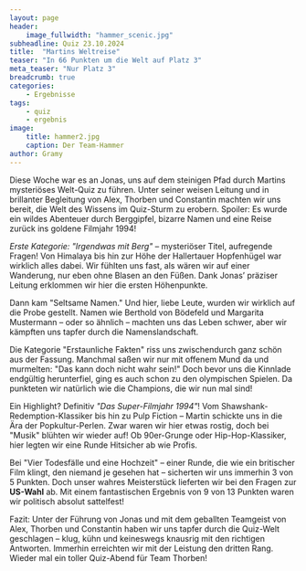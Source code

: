 ```yaml
---
layout: page
header:
    image_fullwidth: "hammer_scenic.jpg"
subheadline: Quiz 23.10.2024
title:  "Martins Weltreise"
teaser: "In 66 Punkten um die Welt auf Platz 3"
meta_teaser: "Nur Platz 3"
breadcrumb: true
categories:
    - Ergebnisse
tags:
    - quiz
    - ergebnis
image:
    title: hammer2.jpg
    caption: Der Team-Hammer
author: Gramy
---
```


Diese Woche war es an Jonas, uns auf dem steinigen Pfad durch Martins mysteriöses Welt-Quiz zu führen. Unter seiner weisen Leitung und in brillanter Begleitung von Alex, Thorben und Constantin machten wir uns bereit, die Welt des Wissens im Quiz-Sturm zu erobern. Spoiler: Es wurde ein wildes Abenteuer durch Berggipfel, bizarre Namen und eine Reise zurück ins goldene Filmjahr 1994!

*Erste Kategorie: "Irgendwas mit Berg"* – mysteriöser Titel, aufregende Fragen! Von Himalaya bis hin zur Höhe der Hallertauer Hopfenhügel war wirklich alles dabei. Wir fühlten uns fast, als wären wir auf einer Wanderung, nur eben ohne Blasen an den Füßen. Dank Jonas’ präziser Leitung erklommen wir hier die ersten Höhenpunkte.

Dann kam "Seltsame Namen." Und hier, liebe Leute, wurden wir wirklich auf die Probe gestellt. Namen wie Berthold von Bödefeld und Margarita Mustermann – oder so ähnlich – machten uns das Leben schwer, aber wir kämpften uns tapfer durch die Namenslandschaft.

Die Kategorie "Erstaunliche Fakten" riss uns zwischendurch ganz schön aus der Fassung. Manchmal saßen wir nur mit offenem Mund da und murmelten: "Das kann doch nicht wahr sein!" Doch bevor uns die Kinnlade endgültig herunterfiel, ging es auch schon zu den olympischen Spielen. Da punkteten wir natürlich wie die Champions, die wir nun mal sind!

Ein Highlight? Definitiv *"Das Super-Filmjahr 1994"*! Vom Shawshank-Redemption-Klassiker bis hin zu Pulp Fiction – Martin schickte uns in die Ära der Popkultur-Perlen. Zwar waren wir hier etwas rostig, doch bei "Musik" blühten wir wieder auf! Ob 90er-Grunge oder Hip-Hop-Klassiker, hier legten wir eine Runde Hitsicher ab wie Profis.

Bei "Vier Todesfälle und eine Hochzeit" – einer Runde, die wie ein britischer Film klingt, den niemand je gesehen hat – sicherten wir uns immerhin 3 von 5 Punkten. Doch unser wahres Meisterstück lieferten wir bei den Fragen zur **US-Wahl** ab. Mit einem fantastischen Ergebnis von 9 von 13 Punkten waren wir politisch absolut sattelfest!

Fazit: Unter der Führung von Jonas und mit dem geballten Teamgeist von Alex, Thorben und Constantin haben wir uns tapfer durch die Quiz-Welt geschlagen – klug, kühn und keineswegs knausrig mit den richtigen Antworten. Immerhin erreichten wir mit der Leistung den dritten Rang. Wieder mal ein toller Quiz-Abend für Team Thorben!